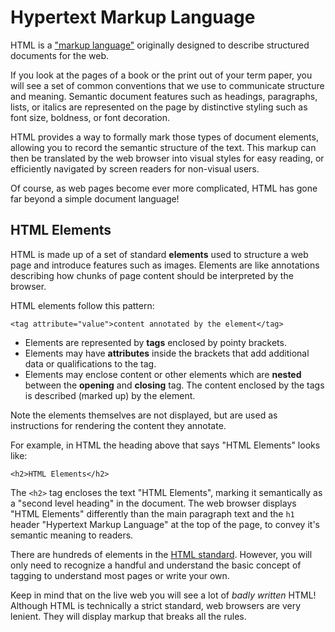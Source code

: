 # Hypertext Markup Language

HTML is a ["markup language"](https://en.wikipedia.org/wiki/Markup_language) originally designed to describe structured documents for the web.

If you look at the pages of a book or the print out of your term paper, you will see a set of common conventions that we use to communicate structure and meaning.
Semantic document features such as headings, paragraphs, lists, or italics are represented on the page by distinctive styling such as font size, boldness, or font decoration.

HTML provides a way to formally mark those types of document elements, allowing you to record the semantic structure of the text.
This markup can then be translated by the web browser into visual styles for easy reading, or efficiently navigated by screen readers for non-visual users.

Of course, as web pages become ever more complicated, HTML has gone far beyond a simple document language!

## HTML Elements

HTML is made up of a set of standard **elements** used to structure a web page and introduce features such as images.
Elements are like annotations describing how chunks of page content should be interpreted by the browser.

HTML elements follow this pattern:

`<tag attribute="value">content annotated by the element</tag>`

- Elements are represented by **tags** enclosed by pointy brackets.
- Elements may have **attributes** inside the brackets that add additional data or qualifications to the tag.
- Elements may enclose content or other elements which are **nested** between the **opening** and **closing** tag. The content enclosed by the tags is described (marked up) by the element.

Note the elements themselves are not displayed, but are used as instructions for rendering the content they annotate.

For example, in HTML the heading above that says "HTML Elements" looks like:

`<h2>HTML Elements</h2>`

The `<h2>` tag encloses the text "HTML Elements", marking it semantically as a "second level heading" in the document.
The web browser displays "HTML Elements" differently than the main paragraph text and the `h1` header "Hypertext Markup Language" at the top of the page, to convey it's semantic meaning to readers.

There are hundreds of elements in the [HTML standard](https://html.spec.whatwg.org/).
However, you will only need to recognize a handful and understand the basic concept of tagging to understand most pages or write your own.

Keep in mind that on the live web you will see a lot of *badly written* HTML!
Although HTML is technically a strict standard, web browsers are very lenient. 
They will display markup that breaks all the rules.
